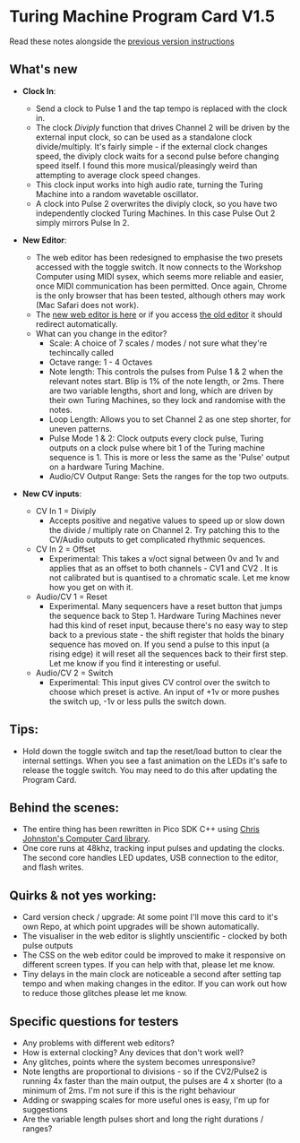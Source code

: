 # Turing Machine Program Card V1.5  

Read these notes alongside the [previous version instructions](https://www.musicthing.co.uk/Computer_Program_Cards/#03-turing-machine)

## What's new
- **Clock In**: 
  - Send a clock to Pulse 1 and the tap tempo is replaced with the clock in. 
  - The clock _Diviply_ function that drives Channel 2 will be driven by the external input clock, so can be used as a standalone clock divide/multiply. It's fairly simple - if the external clock changes speed, the diviply clock waits for a second pulse before changing speed itself. I found this more musical/pleasingly weird than attempting to average clock speed changes. 
  - This clock input works into high audio rate, turning the Turing Machine into a random wavetable oscillator. 
  - A clock into Pulse 2 overwrites the diviply clock, so you have two independently clocked Turing Machines. In this case Pulse Out 2 simply mirrors Pulse In 2. 
- **New Editor**: 
  - The web editor has been redesigned to emphasise the two presets accessed with the toggle switch. It now connects to the Workshop Computer using MIDI sysex, which seems more reliable and easier, once MIDI communication has been permitted. Once again, Chrome is the only browser that has been tested, although others may work (Mac Safari does not work).
  - The [new web editor is here](https://tomwhitwell.github.io/Turing_Machine_Workshop_Computer/) or if you access [the old editor](https://www.musicthing.co.uk/web_config/turing.html) it should redirect automatically.  
  - What can you change in the editor? 
    - Scale: A choice of 7 scales / modes / not sure what they're techincally called
    - Octave range: 1 - 4 Octaves
    - Note length: This controls the pulses from Pulse 1 & 2 when the relevant notes start. Blip is  1% of the note length, or 2ms. There are two variable lengths, short and long, which are driven by their own Turing Machines, so they lock and randomise with the notes. 
    - Loop Length: Allows you to set Channel 2 as one step shorter, for uneven patterns. 
    - Pulse Mode 1 & 2: Clock outputs every clock pulse, Turing outputs on a clock pulse where bit 1 of the Turing machine sequence is 1. This is more or less the same as the 'Pulse' output on a hardware Turing Machine. 
    - Audio/CV Output Range: Sets the ranges for the top two outputs. 

- **New CV inputs**: 
  - CV In 1 = Diviply 
    - Accepts positive and negative values to speed up or slow down the divide / multiply rate on Channel 2. Try patching this to the CV/Audio outputs to get complicated rhythmic sequences.  
  - CV In 2 = Offset 
    - Experimental: This takes a v/oct signal between 0v and 1v and applies that as an offset to both channels - CV1 and CV2 . It is not calibrated but is quantised to a chromatic scale. Let me know how you get on with it. 
  - Audio/CV 1 = Reset 
    - Experimental. Many sequencers have a reset button that jumps the sequence back to Step 1. Hardware Turing Machines never had this kind of reset input, because there's no easy way to step back to a previous state - the shift register that holds the binary sequence has moved on. If you send a pulse to this input (a rising edge) it will reset all the sequences back to their first step. Let me know if you find it interesting or useful. 
  - Audio/CV 2 = Switch 
    - Experimental: This input gives CV control over the switch to choose which preset is active. An input of +1v or more pushes the switch up, -1v or less pulls the switch down. 


## Tips: 
- Hold down the toggle switch and tap the reset/load button to clear the internal settings. When you see a fast animation on the LEDs it's safe to release the toggle switch. You may need to do this after updating the Program Card. 

## Behind the scenes: 
- The entire thing has been rewritten in Pico SDK C++ using [Chris Johnston's Computer Card library](https://github.com/TomWhitwell/Workshop_Computer/tree/main/Demonstrations%2BHelloWorlds/PicoSDK/ComputerCard). 
- One core runs at 48khz, tracking input pulses and updating the clocks. The second core handles LED updates, USB connection to the editor, and flash writes. 

## Quirks & not yes working: 
- Card version check / upgrade: At some point I'll move this card to it's own Repo, at which point upgrades will be shown automatically. 
- The visualiser in the web editor is slightly unscientific - clocked by both pulse outputs 
- The CSS on the web editor could be improved to make it responsive on different screen types. If you can help with that, please let me know. 
- Tiny delays in the main clock are noticeable a second after setting tap tempo and when making changes in the editor. If you can work out how to reduce those glitches please let me know. 


## Specific questions for testers 
- Any problems with different web editors? 
- How is external clocking? Any devices that don't work well? 
- Any glitches, points where the system becomes unresponsive? 
- Note lengths are proportional to divisions - so if the CV2/Pulse2 is running 4x faster than the main output, the pulses are 4 x shorter (to a minimum of 2ms. I'm not sure if this is the right behaviour 
- Adding or swapping scales for more useful ones is easy, I'm up for suggestions 
- Are the variable length pulses short and long the right durations / ranges? 


